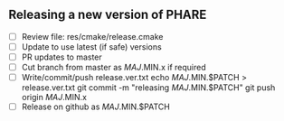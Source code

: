 ## Releasing a new version of PHARE

- [ ] Review file: res/cmake/release.cmake
- [ ] Update to use latest (if safe) versions
- [ ] PR updates to master
- [ ] Cut branch from master as $MAJ.$MIN.x if required
- [ ] Write/commit/push release.ver.txt
        echo $MAJ.$MIN.$PATCH > release.ver.txt
        git commit -m "releasing $MAJ.$MIN.$PATCH"
        git push origin $MAJ.$MIN.x
- [ ] Release on github as $MAJ.$MIN.$PATCH
